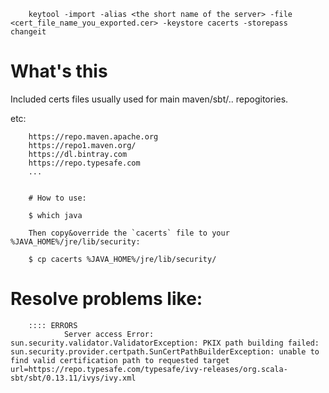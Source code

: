 
        keytool -import -alias <the short name of the server> -file <cert_file_name_you_exported.cer> -keystore cacerts -storepass changeit


# What's this
Included certs files usually used for main maven/sbt/.. repogitories. 

etc:

        https://repo.maven.apache.org
        https://repo1.maven.org/
        https://dl.bintray.com
        https://repo.typesafe.com
        ...


        # How to use:

        $ which java

        Then copy&override the `cacerts` file to your %JAVA_HOME%/jre/lib/security:

        $ cp cacerts %JAVA_HOME%/jre/lib/security/



# Resolve problems like:

        :::: ERRORS
                Server access Error: sun.security.validator.ValidatorException: PKIX path building failed: sun.security.provider.certpath.SunCertPathBuilderException: unable to find valid certification path to requested target url=https://repo.typesafe.com/typesafe/ivy-releases/org.scala-sbt/sbt/0.13.11/ivys/ivy.xml

